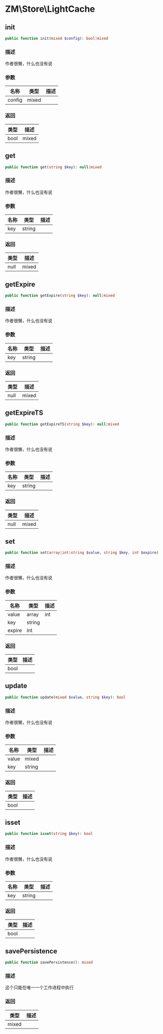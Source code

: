 # ZM\Store\LightCache

## init

```php
public function init(mixed $config): bool|mixed
```

### 描述

作者很懒，什么也没有说

### 参数

| 名称 | 类型 | 描述 |
| -------- | ---- | ----------- |
| config | mixed |  |
### 返回

| 类型 | 描述 |
| ---- | ----------- |
| bool|mixed |  |


## get

```php
public function get(string $key): null|mixed
```

### 描述

作者很懒，什么也没有说

### 参数

| 名称 | 类型 | 描述 |
| -------- | ---- | ----------- |
| key | string |  |
### 返回

| 类型 | 描述 |
| ---- | ----------- |
| null|mixed |  |


## getExpire

```php
public function getExpire(string $key): null|mixed
```

### 描述

作者很懒，什么也没有说

### 参数

| 名称 | 类型 | 描述 |
| -------- | ---- | ----------- |
| key | string |  |
### 返回

| 类型 | 描述 |
| ---- | ----------- |
| null|mixed |  |


## getExpireTS

```php
public function getExpireTS(string $key): null|mixed
```

### 描述

作者很懒，什么也没有说

### 参数

| 名称 | 类型 | 描述 |
| -------- | ---- | ----------- |
| key | string |  |
### 返回

| 类型 | 描述 |
| ---- | ----------- |
| null|mixed |  |


## set

```php
public function set(array|int|string $value, string $key, int $expire): bool
```

### 描述

作者很懒，什么也没有说

### 参数

| 名称 | 类型 | 描述 |
| -------- | ---- | ----------- |
| value | array|int|string |  |
| key | string |  |
| expire | int |  |
### 返回

| 类型 | 描述 |
| ---- | ----------- |
| bool |  |


## update

```php
public function update(mixed $value, string $key): bool
```

### 描述

作者很懒，什么也没有说

### 参数

| 名称 | 类型 | 描述 |
| -------- | ---- | ----------- |
| value | mixed |  |
| key | string |  |
### 返回

| 类型 | 描述 |
| ---- | ----------- |
| bool |  |


## isset

```php
public function isset(string $key): bool
```

### 描述

作者很懒，什么也没有说

### 参数

| 名称 | 类型 | 描述 |
| -------- | ---- | ----------- |
| key | string |  |
### 返回

| 类型 | 描述 |
| ---- | ----------- |
| bool |  |


## savePersistence

```php
public function savePersistence(): mixed
```

### 描述

这个只能在唯一一个工作进程中执行

### 返回

| 类型 | 描述 |
| ---- | ----------- |
| mixed |  |
